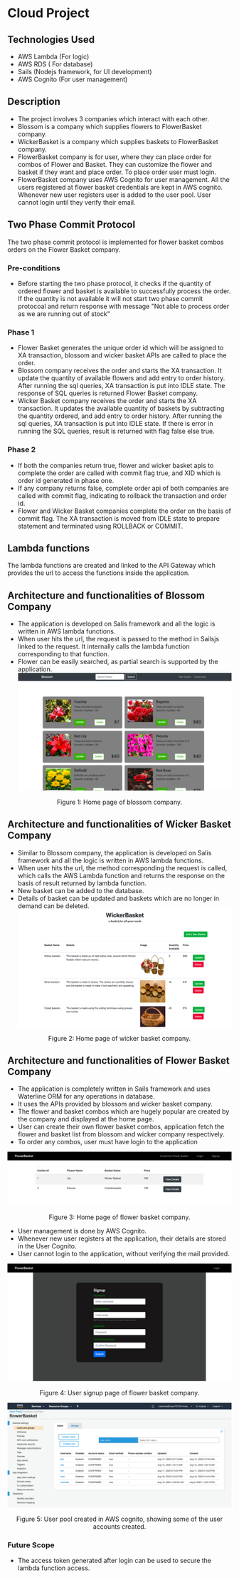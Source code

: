 # Cloud Project

## Technologies Used
* AWS Lambda (For logic)
* AWS RDS ( For database)
* Sails (Nodejs framework, for UI development)
* AWS Cognito (For user management)

## Description
* The project involves 3 companies which interact with each other. 
* Blossom is a company which supplies flowers to FlowerBasket company. 
* WickerBasket is a company which supplies baskets to FlowerBasket company.
* FlowerBasket company is for user, where they can place order for combos of Flower and Basket. They can customize the flower and basket if they want and place order. To place order user must login.
* FlowerBasket company uses AWS Cognito for user management. All the users registered at flower basket credentials are kept in AWS cognito. Whenever new user registers user is added to the user pool. User cannot login until they verify their email.

## Two Phase Commit Protocol
The two phase commit protocol is implemented for flower basket combos orders on the Flower Basket company.
### Pre-conditions
* Before starting the two phase protocol, it checks if the quantity of ordered flower and basket is available to successfully process the order. If the quantity is not available it will not start two phase commit protocoal and return response with message "Not able to process order as we are running out of stock"
### Phase 1
* Flower Basket generates the unique order id which will be assigned to XA transaction, blossom and wicker basket APIs are called to place the order.
* Blossom company receives the order and starts the XA transaction. It update the quantity of available flowers and add entry to order history. After running the sql queries, XA transaction is put into IDLE state. The response of SQL queries is returned Flower Basket company.
* Wicker Basket company receives the order and starts the XA transaction. It updates the available quantity of baskets by subtracting the quantity ordered, and add entry to order history. After running the sql queries, XA transaction is put into IDLE state. If there is error in running the SQL queries, result is returned with flag false else true.

### Phase 2
* If both the companies return true, flower and wicker basket apis to complete the order are called with commit flag true, and XID which is order id generated in phase one.
* If any company returns false, complete order api of both companies are called with commit flag, indicating to rollback the transaction and order id.
* Flower and Wicker Basket companies complete the order on the basis of commit flag. The XA transaction is moved from IDLE state to prepare statement and terminated using ROLLBACK or COMMIT.

## Lambda functions
The lambda functions are created and linked to the API Gateway which provides the url to access the functions inside the application.
## Architecture and functionalities of Blossom Company
* The application is developed on Salis framework and all the logic is written in AWS lambda functions. 
* When user hits the url, the request is passed to the method in Sailsjs linked to the request. It internally calls the lambda function corresponding to that function.
* Flower can be easily searched, as partial search is supported by the application.
 ![Alt Text](https://github.com/ruminder-hub/cloud_project/blob/master/screenshots/blossom_home_page.png)
 <p align="center">Figure 1: Home page of blossom company.</p>
 
## Architecture and functionalities of Wicker Basket Company
* Similar to Blossom company, the application is developed on Salis framework and all the logic is written in AWS lambda functions. 
* When user hits the url, the method corresponding the request is called, which calls the AWS Lambda function and returns the response on the basis of result returned by lambda function.
* New basket can be added to the database.
* Details of basket can be updated and baskets which are no longer in demand can be deleted.
 ![Alt Text](https://github.com/ruminder-hub/cloud_project/blob/master/screenshots/wicker_basket_home_page.png)
 <p align="center">Figure 2: Home page of wicker basket company.</p>
 
## Architecture and functionalities of Flower Basket Company
* The application is completely written in Sails framework and uses Waterline ORM for any operations in database.
* It uses the APIs provided by blossom and wicker basket company.
* The flower and basket combos which are hugely popular are created by the company and displayed at the home page.
* User can create their own flower basket combos, application fetch the flower and basket list from blossom and wicker company respectively.
* To order any combos, user must have login to the application

 ![Alt Text](https://github.com/ruminder-hub/cloud_project/blob/master/screenshots/flower_basket_home_page.png)
 <p align="center">Figure 3: Home page of flower basket company.</p>
 
 * User management is done by AWS Cognito.
 * Whenever new user registers at the application, their details are stored in the User Cognito.
 * User cannot login to the application, without verifying the mail provided.
 
  ![Alt Text](https://github.com/ruminder-hub/cloud_project/blob/master/screenshots/signup_page.png)
   <p align="center">Figure 4: User signup page of flower basket company.</p>
   
   ![Alt Text](https://github.com/ruminder-hub/cloud_project/blob/master/screenshots/aws_cognito.png)
   <p align="center">Figure 5: User pool created in AWS cognito, showing some of the user accounts created.</p>
   
### Future Scope
* The access token generated after login can be used to secure the lambda function access.
  
  
 
